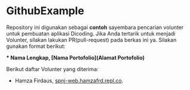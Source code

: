 # GithubExample

Repository ini digunakan sebagai **contoh** sayembara pencarian volunter untuk pembuatan aplikasi Dicoding. Jika Anda tertarik untuk menjadi Volunter, silakan lakukan PR(pull-request) pada berkas ini ya. Silakan gunakan format berikut:


**\* Nama Lengkap, [Nama Portofolio](Alamat Portofolio)**


Berikut daftar Volunter yang diterima:
* Hamza Firdaus, [spnj-web.hamzafrd.repl.co](https://spnj-web.hamzafrd.repl.co/).
